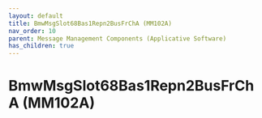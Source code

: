 ```yaml
---
layout: default
title: BmwMsgSlot68Bas1Repn2BusFrChA (MM102A)
nav_order: 10
parent: Message Management Components (Applicative Software)
has_children: true
---
```

# BmwMsgSlot68Bas1Repn2BusFrChA (MM102A)
